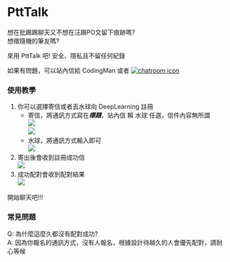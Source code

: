 # PttTalk

想在批踢踢聊天又不想在汪踢PO文留下痕跡嗎?  
想徵隨機的筆友嗎?

來用 PttTalk 吧! 安全、隱私且不留任何紀錄

如果有問題，可以站內信給 CodingMan 或者 [![chatroom icon](https://patrolavia.github.io/telegram-badge/chat.png)](https://t.me/PttCodingMan)

### 使用教學

1. 你可以選擇寄信或者丟水球向 DeepLearning 註冊  
    - 寄信，將通訊方式寫在***標題***，站內信 賴 水球 任選，信件內容無所謂  
![](https://i.imgur.com/idUWcSi.png)  
![](https://i.imgur.com/GMhFTI5.png)
    - 水球，將通訊方式輸入即可  
![](https://i.imgur.com/nbrsXE0.png)
2. 寄出後會收到註冊成功信  
![](https://i.imgur.com/oIkPsgx.png)
3. 成功配對會收到配對結果  
![](https://i.imgur.com/QEMXERe.png)

開始聊天吧!!!

### 常見問題

Q: 為什麼這麼久都沒有配對成功?  
A: 因為你報名的通訊方式，沒有人報名，根據設計待越久的人會優先配對，請耐心等候
